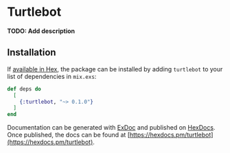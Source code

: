 # Turtlebot

**TODO: Add description**

## Installation

If [available in Hex](https://hex.pm/docs/publish), the package can be installed
by adding `turtlebot` to your list of dependencies in `mix.exs`:

```elixir
def deps do
  [
    {:turtlebot, "~> 0.1.0"}
  ]
end
```

Documentation can be generated with [ExDoc](https://github.com/elixir-lang/ex_doc)
and published on [HexDocs](https://hexdocs.pm). Once published, the docs can
be found at [https://hexdocs.pm/turtlebot](https://hexdocs.pm/turtlebot).

